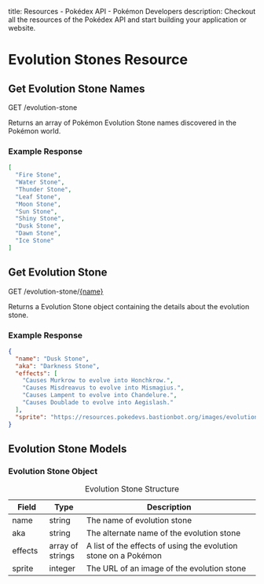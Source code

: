 title: Resources - Pokédex API - Pokémon Developers
description: Checkout all the resources of the Pokédex API and start building your application or website.

# Evolution Stones Resource

## Get Evolution Stone Names
<span class="resource"><span class="get">GET</span> /evolution-stone</span>

Returns an array of Pokémon Evolution Stone names discovered in the Pokémon
world.

### Example Response
```json
[
  "Fire Stone",
  "Water Stone",
  "Thunder Stone",
  "Leaf Stone",
  "Moon Stone",
  "Sun Stone",
  "Shiny Stone",
  "Dusk Stone",
  "Dawn Stone",
  "Ice Stone"
]
```

## Get Evolution Stone
<span class="resource"><span class="get">GET</span> /evolution-stone/<a href="#">{name}</a></span>

Returns a Evolution Stone object containing the details about the evolution
stone.

### Example Response
```json
{
  "name": "Dusk Stone",
  "aka": "Darkness Stone",
  "effects": [
    "Causes Murkrow to evolve into Honchkrow.",
    "Causes Misdreavus to evolve into Mismagius.",
    "Causes Lampent to evolve into Chandelure.",
    "Causes Doublade to evolve into Aegislash."
  ],
  "sprite": "https://resources.pokedevs.bastionbot.org/images/evolution-stones/dusk-stone.png"
}
```

## Evolution Stone Models

### Evolution Stone Object
<table>
  <caption>Evolution Stone Structure</caption>
  <thead>
    <tr class="header">
      <th width="15%">Field</th>
      <th width="15%">Type</th>
      <th width="70%">Description</th>
    </tr>
  </thead>
  <tbody>
    <tr>
      <td>name</td>
      <td>string</td>
      <td>The name of evolution stone</td>
    </tr>
    <tr>
      <td>aka</td>
      <td>string</td>
      <td>The alternate name of the evolution stone</td>
    </tr>
    <tr>
      <td>effects</td>
      <td>array of strings</td>
      <td>A list of the effects of using the evolution stone on a Pokémon</td>
    </tr>
    <tr>
      <td>sprite</td>
      <td>integer</td>
      <td>The URL of an image of the evolution stone</td>
    </tr>
  </tbody>
</table>
